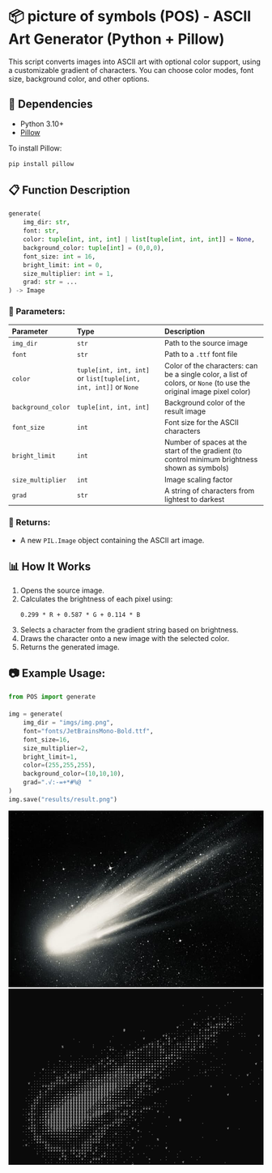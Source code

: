 
# 📦 picture of symbols (POS) - ASCII Art Generator (Python + Pillow)

This script converts images into ASCII art with optional color support, using a customizable gradient of characters. You can choose color modes, font size, background color, and other options.

## 📜 Dependencies

- Python 3.10+
- [Pillow](https://pypi.org/project/Pillow/)

To install Pillow:
```bash
pip install pillow
```

## 📋 Function Description

```python
generate(
    img_dir: str, 
    font: str, 
    color: tuple[int, int, int] | list[tuple[int, int, int]] = None, 
    background_color: tuple[int] = (0,0,0), 
    font_size: int = 16, 
    bright_limit: int = 0, 
    size_multiplier: int = 1,
    grad: str = ...
) -> Image
```

### 📌 Parameters:

| Parameter         | Type                                   | Description |
|:------------------|:---------------------------------------|:----------------|
| `img_dir`           | `str`                                    | Path to the source image |
| `font`              | `str`                                    | Path to a `.ttf` font file |
| `color`             | `tuple[int, int, int]` or `list[tuple[int, int, int]]` or `None` | Color of the characters: can be a single color, a list of colors, or `None` (to use the original image pixel color) |
| `background_color`  | `tuple[int, int, int]`                  | Background color of the result image |
| `font_size`         | `int`                                    | Font size for the ASCII characters |
| `bright_limit`      | `int`                                    | Number of spaces at the start of the gradient (to control minimum brightness shown as symbols) |
| `size_multiplier`   | `int`                                    | Image scaling factor |
| `grad`              | `str`                                    | A string of characters from lightest to darkest |

### 📌 Returns:

- A new `PIL.Image` object containing the ASCII art image.

## 📊 How It Works

1. Opens the source image.
2. Calculates the brightness of each pixel using:
   ```
   0.299 * R + 0.587 * G + 0.114 * B
   ```
3. Selects a character from the gradient string based on brightness.
4. Draws the character onto a new image with the selected color.
5. Returns the generated image.

## 📷 Example Usage:

```python
from POS import generate

img = generate(
    img_dir = "imgs/img.png",
    font="fonts/JetBrainsMono-Bold.ttf",
    font_size=16,
    size_multiplier=2,
    bright_limit=1,
    color=(255,255,255),
    background_color=(10,10,10),
    grad=".√:-=+*#%@  "
)    
img.save("results/result.png")
```
<center>
  <img src="readme_pics/img.png" alt="before" width="650">
  <img src="readme_pics/result.png" alt="after" width="650">
</center>
